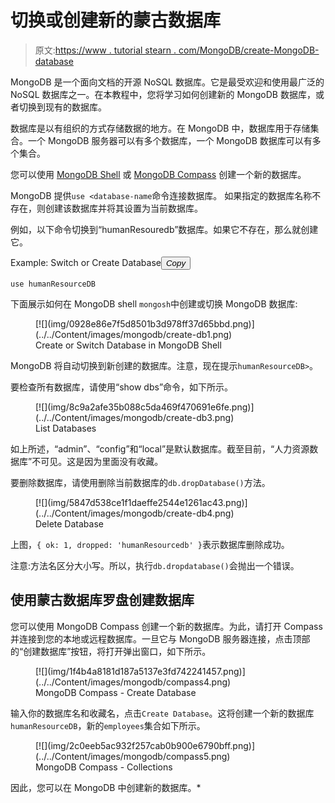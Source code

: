 # 切换或创建新的蒙古数据库

> 原文:[https://www . tutorial stearn . com/MongoDB/create-MongoDB-database](https://www.tutorialsteacher.com/mongodb/create-mongodb-database)

MongoDB 是一个面向文档的开源 NoSQL 数据库。它是最受欢迎和使用最广泛的 NoSQL 数据库之一。在本教程中，您将学习如何创建新的 MongoDB 数据库，或者切换到现有的数据库。

数据库是以有组织的方式存储数据的地方。在 MongoDB 中，数据库用于存储集合。一个 MongoDB 服务器可以有多个数据库，一个 MongoDB 数据库可以有多个集合。

您可以使用 [MongoDB Shell](/mongodb/mongodb-shell) 或 [MongoDB Compass](/mongodb/mongodb-compass) 创建一个新的数据库。

MongoDB 提供`use <database-name`命令连接数据库。 如果指定的数据库名称不存在，则创建该数据库并将其设置为当前数据库。

例如，以下命令切换到“humanResouredb”数据库。如果它不存在，那么就创建它。

Example: Switch or Create Database<button class="copy-btn pull-right" title="Copy example code">*Copy*</button> 

```
use humanResourceDB 
```

下面展示如何在 MongoDB shell `mongosh`中创建或切换 MongoDB 数据库:

<figure>[![](img/0928e86e7f5d8501b3d978ff37d65bbd.png)](../../Content/images/mongodb/create-db1.png)

<figcaption>Create or Switch Database in MongoDB Shell</figcaption>

</figure>

MongoDB 将自动切换到新创建的数据库。注意，现在提示`humanResourceDB>`。

要检查所有数据库，请使用“show dbs”命令，如下所示。

<figure>[![](img/8c9a2afe35b088c5da469f470691e6fe.png)](../../Content/images/mongodb/create-db3.png)

<figcaption>List Databases</figcaption>

</figure>

如上所述，“admin”、“config”和“local”是默认数据库。截至目前，“人力资源数据库”不可见。这是因为里面没有收藏。

要删除数据库，请使用删除当前数据库的`db.dropDatabase()`方法。

<figure>[![](img/5847d538ce1f1daeffe2544e1261ac43.png)](../../Content/images/mongodb/create-db4.png)

<figcaption>Delete Database</figcaption>

</figure>

上图，`{ ok: 1, dropped: 'humanResourcedb' }`表示数据库删除成功。

注意:方法名区分大小写。所以，执行`db.dropdatabase()`会抛出一个错误。

## 使用蒙古数据库罗盘创建数据库

您可以使用 MongoDB Compass 创建一个新的数据库。为此，请打开 Compass 并连接到您的本地或远程数据库。一旦它与 MongoDB 服务器连接，点击顶部的“创建数据库”按钮，将打开弹出窗口，如下所示。

<figure>[![](img/1f4b4a8181d187a5137e3fd742241457.png)](../../Content/images/mongodb/compass4.png)

<figcaption>MongoDB Compass - Create Database</figcaption>

</figure>

输入你的数据库名和收藏名，点击`Create Database`。这将创建一个新的数据库`humanResourceDB`，新的`employees`集合如下所示。

<figure>[![](img/2c0eeb5ac932f257cab0b900e6790bff.png)](../../Content/images/mongodb/compass5.png)

<figcaption>MongoDB Compass - Collections</figcaption>

</figure>

因此，您可以在 MongoDB 中创建新的数据库。*